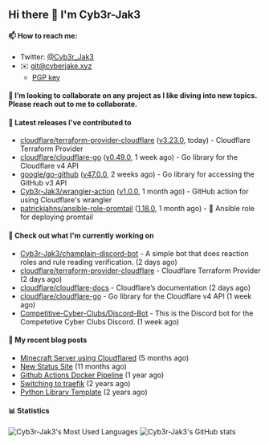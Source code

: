 ## Hi there 👋 I'm Cyb3r-Jak3

#### 📫 How to reach me:
  - Twitter: [@Cyb3r_Jak3](https://twitter.com/Cyb3r_Jak3)
  - ✉️ git@cyberjake.xyz
    - [PGP key](https://gist.githubusercontent.com/Cyb3r-Jak3/d1068b61b50239b171faf018a0269f67/raw/b876db002e6b0630795382c0b9134771ffa5fe3a/cyb3rjak3@pm.me.asc)


#### 👯 I’m looking to collaborate on any project as I like diving into new topics. Please reach out to me to collaborate.


#### 🔭 Latest releases I've contributed to

- [cloudflare/terraform-provider-cloudflare](https://github.com/cloudflare/terraform-provider-cloudflare) ([v3.23.0](https://github.com/cloudflare/terraform-provider-cloudflare/releases/tag/v3.23.0), today) - Cloudflare Terraform Provider
- [cloudflare/cloudflare-go](https://github.com/cloudflare/cloudflare-go) ([v0.49.0](https://github.com/cloudflare/cloudflare-go/releases/tag/v0.49.0), 1 week ago) - Go library for the Cloudflare v4 API
- [google/go-github](https://github.com/google/go-github) ([v47.0.0](https://github.com/google/go-github/releases/tag/v47.0.0), 2 weeks ago) - Go library for accessing the GitHub v3 API
- [Cyb3r-Jak3/wrangler-action](https://github.com/Cyb3r-Jak3/wrangler-action) ([v1.0.0](https://github.com/Cyb3r-Jak3/wrangler-action/releases/tag/v1.0.0), 1 month ago) - GitHub action for using Cloudflare&#39;s wrangler
- [patrickjahns/ansible-role-promtail](https://github.com/patrickjahns/ansible-role-promtail) ([1.18.0](https://github.com/patrickjahns/ansible-role-promtail/releases/tag/1.18.0), 1 month ago) - 🔧 Ansible role for deploying promtail

#### 👷 Check out what I'm currently working on

- [Cyb3r-Jak3/champlain-discord-bot](https://github.com/Cyb3r-Jak3/champlain-discord-bot) - A simple bot that does reaction roles and rule reading verification.  (2 days ago)
- [cloudflare/terraform-provider-cloudflare](https://github.com/cloudflare/terraform-provider-cloudflare) - Cloudflare Terraform Provider (2 days ago)
- [cloudflare/cloudflare-docs](https://github.com/cloudflare/cloudflare-docs) - Cloudflare’s documentation (2 days ago)
- [cloudflare/cloudflare-go](https://github.com/cloudflare/cloudflare-go) - Go library for the Cloudflare v4 API (1 week ago)
- [Competitive-Cyber-Clubs/Discord-Bot](https://github.com/Competitive-Cyber-Clubs/Discord-Bot) - This is the Discord bot for the Competetive Cyber Clubs Discord. (1 week ago)

#### 📜 My recent blog posts

- [Minecraft Server using Cloudflared](https://blog.cyberjake.xyz/Cloudflared-Minecraft/) (5 months ago)
- [New Status Site](https://blog.cyberjake.xyz/New-Status-Site/) (11 months ago)
- [Github Actions Docker Pipeline](https://blog.cyberjake.xyz/Github-Action-Docker/) (1 year ago)
- [Switching to traefik](https://blog.cyberjake.xyz/Traefik/) (2 years ago)
- [Python Library Template](https://blog.cyberjake.xyz/Python-Template/) (2 years ago)


#### 📊 Statistics
![Cyb3r-Jak3's Most Used Languages](https://github-readme-stats.vercel.app/api/top-langs/?username=Cyb3r-Jak3&theme=cobalt&hide=css,html,scss)
![Cyb3r-Jak3's GitHub stats](https://github-readme-stats.vercel.app/api?username=Cyb3r-Jak3&count_private=true&show_icons=true&theme=cobalt&line_height=40)
